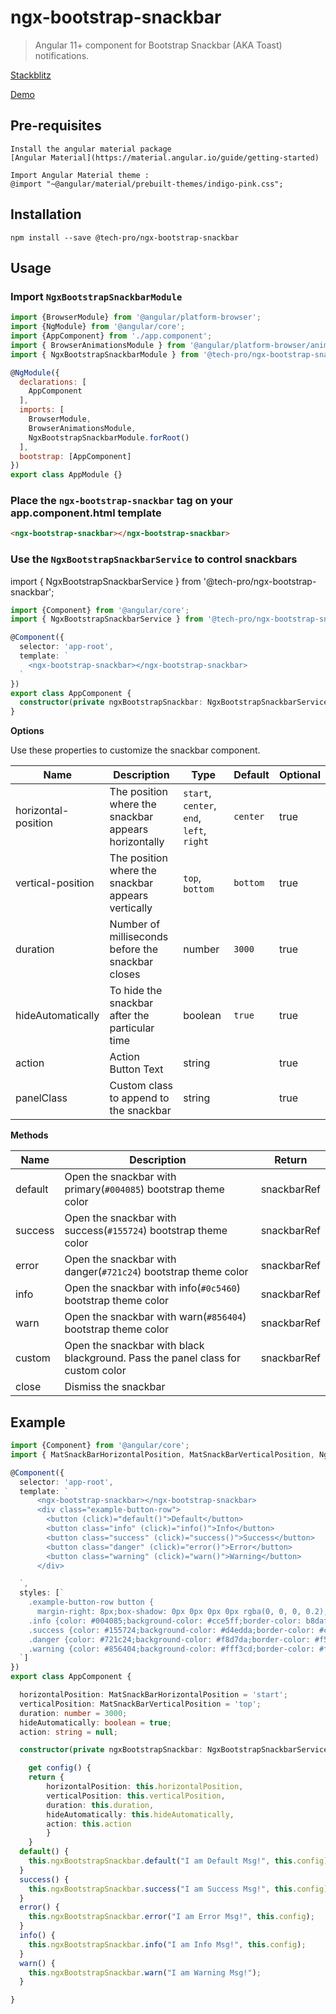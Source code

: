 # ngx-bootstrap-snackbar
> Angular 11+ component for Bootstrap Snackbar (AKA Toast) notifications. 

[Stackblitz](https://stackblitz.com/edit/angular-ivy-hhbe3r)

[Demo](https://angular-ivy-hhbe3r.stackblitz.io)

## Pre-requisites
    Install the angular material package
    [Angular Material](https://material.angular.io/guide/getting-started)

    Import Angular Material theme : 
    @import "~@angular/material/prebuilt-themes/indigo-pink.css";

## Installation
    npm install --save @tech-pro/ngx-bootstrap-snackbar

## Usage

### Import `NgxBootstrapSnackbarModule`

```javascript
import {BrowserModule} from '@angular/platform-browser';
import {NgModule} from '@angular/core';
import {AppComponent} from './app.component';
import { BrowserAnimationsModule } from '@angular/platform-browser/animations';
import { NgxBootstrapSnackbarModule } from '@tech-pro/ngx-bootstrap-snackbar';

@NgModule({
  declarations: [
    AppComponent
  ],
  imports: [
    BrowserModule,
    BrowserAnimationsModule,
    NgxBootstrapSnackbarModule.forRoot()
  ],
  bootstrap: [AppComponent]
})
export class AppModule {}
```

### Place the `ngx-bootstrap-snackbar` tag on your app.component.html template

```html
<ngx-bootstrap-snackbar></ngx-bootstrap-snackbar>
```


### Use the `NgxBootstrapSnackbarService` to control snackbars

import { NgxBootstrapSnackbarService } from '@tech-pro/ngx-bootstrap-snackbar';


```typescript
import {Component} from '@angular/core';
import { NgxBootstrapSnackbarService } from '@tech-pro/ngx-bootstrap-snackbar';

@Component({
  selector: 'app-root',
  template: `
    <ngx-bootstrap-snackbar></ngx-bootstrap-snackbar>
  `
})
export class AppComponent {
  constructor(private ngxBootstrapSnackbar: NgxBootstrapSnackbarService) {}
}
```

**Options**

Use these properties to customize the snackbar component.

| Name | Description | Type | Default | Optional |
| --- | --- | --- | --- | --- |
| horizontal-position | The position where the snackbar appears horizontally| `start`, `center`, `end`, `left`, `right`| `center` | true |
| vertical-position | The position where the snackbar appears vertically| `top`, `bottom`| `bottom` | true |
| duration  | Number of milliseconds before the snackbar closes | number | `3000` | true |
| hideAutomatically | To hide the snackbar after the particular time | boolean | `true` | true |
| action | Action Button Text | string |  | true |
| panelClass | Custom class to append to the snackbar | string | | true |


**Methods**

| Name | Description | Return |
| --- | --- | --- |
| default | Open the snackbar with primary(`#004085`) bootstrap theme color | snackbarRef | 
| success | Open the snackbar with success(`#155724`) bootstrap theme color | snackbarRef |
| error | Open the snackbar with danger(`#721c24`) bootstrap theme color | snackbarRef |
| info | Open the snackbar with info(`#0c5460`) bootstrap theme color | snackbarRef | 
| warn | Open the snackbar with warn(`#856404`) bootstrap theme color | snackbarRef |
| custom | Open the snackbar with black blackground. Pass the panel class for custom color  | snackbarRef |
| close | Dismiss the snackbar |  |

## Example
```typescript
import {Component} from '@angular/core';
import { MatSnackBarHorizontalPosition, MatSnackBarVerticalPosition, NgxBootstrapSnackbarService, SnackBarConfigModel } from '@tech-pro/ngx-bootstrap-snackbar';

@Component({
  selector: 'app-root',
  template: `
      <ngx-bootstrap-snackbar></ngx-bootstrap-snackbar>
      <div class="example-button-row">
        <button (click)="default()">Default</button>
        <button class="info" (click)="info()">Info</button>
        <button class="success" (click)="success()">Success</button>
        <button class="danger" (click)="error()">Error</button>
        <button class="warning" (click)="warn()">Warning</button>
      </div>

  `,
  styles: [`
    .example-button-row button {
      margin-right: 8px;box-shadow: 0px 0px 0px 0px rgba(0, 0, 0, 0.2),0px 0px 0px 0px rgba(0, 0, 0, 0.14),0px 0px 0px 0px rgba(0, 0, 0, 0.12);box-sizing: border-box;position: relative;-webkit-user-select: none;-moz-user-select: none;-ms-user-select: none;user-select: none;cursor: pointer;outline: none; border: none;-webkit-tap-highlight-color: transparent;display: inline-block;white-space: nowrap;text-decoration: none;vertical-align: baseline;text-align: center;min-width: 64px;line-height: 36px;padding: 0 16px;border-radius: 4px;overflow: visible;}
    .info {color: #004085;background-color: #cce5ff;border-color: b8daff;}
    .success {color: #155724;background-color: #d4edda;border-color: #c3e6cb;}
    .danger {color: #721c24;background-color: #f8d7da;border-color: #f5c6cb;}
    .warning {color: #856404;background-color: #fff3cd;border-color: #ffeeba;}
  `]
})
export class AppComponent {

  horizontalPosition: MatSnackBarHorizontalPosition = 'start';
  verticalPosition: MatSnackBarVerticalPosition = 'top';
  duration: number = 3000;
  hideAutomatically: boolean = true;
  action: string = null;

  constructor(private ngxBootstrapSnackbar: NgxBootstrapSnackbarService) {}

    get config() {
    return {
        horizontalPosition: this.horizontalPosition,
        verticalPosition: this.verticalPosition,
        duration: this.duration,
        hideAutomatically: this.hideAutomatically,
        action: this.action
        }
    }
  default() {
    this.ngxBootstrapSnackbar.default("I am Default Msg!", this.config);
  }
  success() {
    this.ngxBootstrapSnackbar.success("I am Success Msg!", this.config);
  }
  error() {
    this.ngxBootstrapSnackbar.error("I am Error Msg!", this.config);
  }
  info() {
    this.ngxBootstrapSnackbar.info("I am Info Msg!", this.config);
  }
  warn() {
    this.ngxBootstrapSnackbar.warn("I am Warning Msg!");
  }

}
```